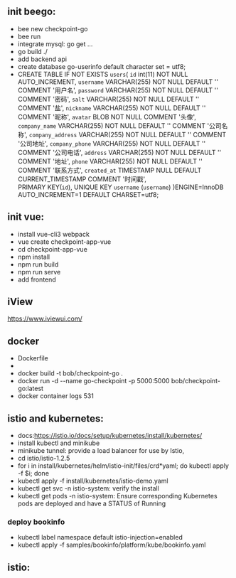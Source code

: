## init beego:
- bee new checkpoint-go
- bee run
- integrate mysql: go get ...
- go build ./
- add backend api
- create database go-userinfo default character set = utf8;
- CREATE TABLE IF NOT EXISTS `users`(
	`id` int(11) NOT NULL AUTO_INCREMENT,
	`username` VARCHAR(255) NOT NULL DEFAULT '' COMMENT '用户名',
	`password` VARCHAR(255) NOT NULL DEFAULT '' COMMENT '密码',
	`salt` VARCHAR(255) NOT NULL DEFAULT '' COMMENT '盐',
	`nickname` VARCHAR(255) NOT NULL DEFAULT '' COMMENT '昵称',
	`avatar` BLOB NOT NULL COMMENT '头像',
	`company_name` VARCHAR(255) NOT NULL DEFAULT '' COMMENT '公司名称',
	`company_address` VARCHAR(255) NOT NULL DEFAULT '' COMMENT '公司地址',
	`company_phone` VARCHAR(255) NOT NULL DEFAULT '' COMMENT '公司电话',
	`address` VARCHAR(255) NOT NULL DEFAULT '' COMMENT '地址',
	`phone` VARCHAR(255) NOT NULL DEFAULT '' COMMENT '联系方式',
	`created_at` TIMESTAMP NULL DEFAULT CURRENT_TIMESTAMP COMMENT '时间戳',	
	PRIMARY KEY(`id`),
	UNIQUE KEY `username` (`username`)
)ENGINE=InnoDB AUTO_INCREMENT=1 DEFAULT CHARSET=utf8;

## init vue:
- install vue-cli3 webpack
- vue create checkpoint-app-vue
- cd checkpoint-app-vue
- npm install
- npm run build
- npm run serve
- add frontend

## iView
https://www.iviewui.com/

## docker
- Dockerfile
- 
- docker build -t bob/checkpoint-go .
- docker run -d --name go-checkpoint -p 5000:5000 bob/checkpoint-go:latest
- docker container logs 531

## istio and kubernetes: 
- docs:https://istio.io/docs/setup/kubernetes/install/kubernetes/
- install kubectl and minikube
- minikube tunnel: provide a load balancer for use by Istio,
- cd istio/istio-1.2.5
- for i in install/kubernetes/helm/istio-init/files/crd*yaml; do kubectl apply -f $i; done
- kubectl apply -f install/kubernetes/istio-demo.yaml
- kubectl get svc -n istio-system: verify the install
- kubectl get pods -n istio-system: Ensure corresponding Kubernetes pods are deployed and have a STATUS of Running
### deploy bookinfo
- kubectl label namespace default istio-injection=enabled
- kubectl apply -f samples/bookinfo/platform/kube/bookinfo.yaml

## istio:

